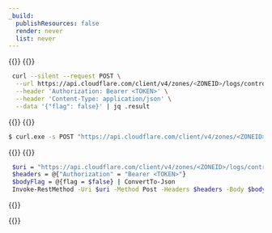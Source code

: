 ```yaml
---
_build:
  publishResources: false
  render: never
  list: never
---
```


{{<tabs labels="Linux | CMD | Powershell">}}
{{<tab label="linux" default="true">}}

```bash
 curl --silent --request POST \
  --url https://api.cloudflare.com/client/v4/zones/<ZONEID>/logs/control/retention/flag \
  --header 'Authorization: Bearer <TOKEN>' \
  --header 'Content-Type: application/json' \
  --data '{"flag": false}' | jq .result
```

{{</tab>}}
{{<tab label="cmd">}}

```sh
$ curl.exe -s POST "https://api.cloudflare.com/client/v4/zones/<ZONEID>/logs/control/retention/flag" -H "Authorization: Bearer <TOKEN>" -d "{""flag"":false}"
```
{{</tab>}}
{{<tab label="powershell">}}

```bash
 $uri = "https://api.cloudflare.com/client/v4/zones/<ZONEID>/logs/control/retention/flag"
 $headers = @{"Authorization" = "Bearer <TOKEN>"}
 $bodyFlag = @{flag = $false} | ConvertTo-Json
 Invoke-RestMethod -Uri $uri -Method Post -Headers $headers -Body $bodyFlag -ContentType "application/json"
```
{{</tab>}}

{{</tabs>}}